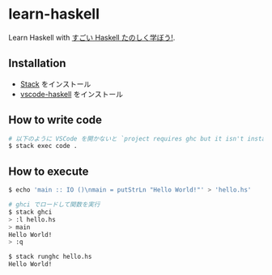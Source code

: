 # learn-haskell

Learn Haskell with [すごい Haskell たのしく学ぼう!](https://www.amazon.co.jp/dp/4274068854).

## Installation

- [Stack](https://docs.haskellstack.org/en/stable/README/) をインストール
- [vscode-haskell](https://marketplace.visualstudio.com/items?itemName=haskell.haskell) をインストール

## How to write code

```sh
# 以下のように VSCode を開かないと `project requires ghc but it isn't installed` になる
$ stack exec code .
```

## How to execute

```sh
$ echo 'main :: IO ()\nmain = putStrLn "Hello World!"' > 'hello.hs'

# ghci でロードして関数を実行
$ stack ghci
> :l hello.hs
> main
Hello World!
> :q

$ stack runghc hello.hs
Hello World!
```
